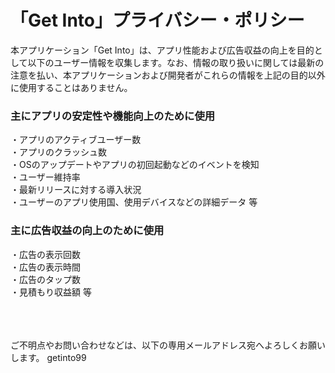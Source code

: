# 「Get Into」プライバシー・ポリシー


本アプリケーション「Get Into」は、アプリ性能および広告収益の向上を目的として以下のユーザー情報を収集します。なお、情報の取り扱いに関しては最新の注意を払い、本アプリケーションおよび開発者がこれらの情報を上記の目的以外に使用することはありません。
### 主にアプリの安定性や機能向上のために使用
・アプリのアクティブユーザー数
<br>
・アプリのクラッシュ数
<br>
・OSのアップデートやアプリの初回起動などのイベントを検知
<br>
・ユーザー維持率
<br>
・最新リリースに対する導入状況
<br>
・ユーザーのアプリ使用国、使用デバイスなどの詳細データ
等

### 主に広告収益の向上のために使用
・広告の表示回数
<br>
・広告の表示時間
<br>
・広告のタップ数
<br>
・見積もり収益額
等

<br>
<br>
<br>
ご不明点やお問い合わせなどは、以下の専用メールアドレス宛へよろしくお願いします。
getinto99
